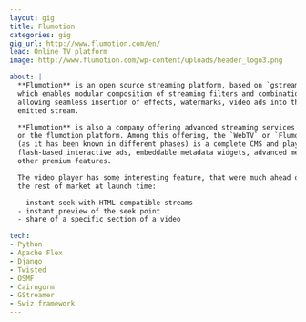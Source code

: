 ```yaml
---
layout: gig
title: Flumotion
categories: gig
gig_url: http://www.flumotion.com/en/
lead: Online TV platform
image: http://www.flumotion.com/wp-content/uploads/header_logo3.png

about: |
  **Flumotion** is an open source streaming platform, based on `gstreamer`,
  which enables modular composition of streaming filters and combination,
  allowing seamless insertion of effects, watermarks, video ads into the
  emitted stream.

  **Flumotion** is also a company offering advanced streaming services based
  on the flumotion platform. Among this offering, the `WebTV` or `Flumotion360`
  (as it has been known in different phases) is a complete CMS and player, adding
  flash-based interactive ads, embeddable metadata widgets, advanced metrics and
  other premium features.

  The video player has some interesting feature, that were much ahead of
  the rest of market at launch time:

  - instant seek with HTML-compatible streams
  - instant preview of the seek point
  - share of a specific section of a video

tech:
- Python
- Apache Flex
- Django
- Twisted
- OSMF
- Cairngorm
- GStreamer
- Swiz framework
---
```

